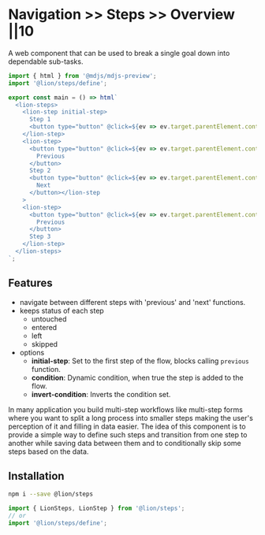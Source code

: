 # Navigation >> Steps >> Overview ||10

A web component that can be used to break a single goal down into dependable sub-tasks.

```js script
import { html } from '@mdjs/mdjs-preview';
import '@lion/steps/define';
```

```js preview-story
export const main = () => html`
  <lion-steps>
    <lion-step initial-step>
      Step 1
      <button type="button" @click=${ev => ev.target.parentElement.controller.next()}>Next</button>
    </lion-step>
    <lion-step>
      <button type="button" @click=${ev => ev.target.parentElement.controller.previous()}>
        Previous
      </button>
      Step 2
      <button type="button" @click=${ev => ev.target.parentElement.controller.next()}>
        Next
      </button></lion-step
    >
    <lion-step>
      <button type="button" @click=${ev => ev.target.parentElement.controller.previous()}>
        Previous
      </button>
      Step 3
    </lion-step>
  </lion-steps>
`;
```

## Features

- navigate between different steps with 'previous' and 'next' functions.
- keeps status of each step
  - untouched
  - entered
  - left
  - skipped
- options
  - **initial-step**: Set to the first step of the flow, blocks calling `previous` function.
  - **condition**: Dynamic condition, when true the step is added to the flow.
  - **invert-condition**: Inverts the condition set.

In many application you build multi-step workflows like multi-step forms where you want to split a long process into smaller steps making the user's perception of it and filling in data easier. The idea of this component is to provide a simple way to define such steps and transition from one step to another while saving data between them and to conditionally skip some steps based on the data.

## Installation

```bash
npm i --save @lion/steps
```

```js
import { LionSteps, LionStep } from '@lion/steps';
// or
import '@lion/steps/define';
```
